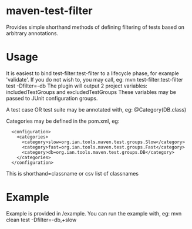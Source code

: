 # maven-test-filter
Provides simple shorthand methods of defining filtering of tests based on arbitrary annotations.

# Usage
It is easiest to bind test-filter:test-filter to a lifecycle phase, for example 'validate'.
If you do not wish to, you may call, eg: mvn test-filter:test-filter test -Dfilter=-db
The plugin will output 2 project variables: includedTestGroups and excludedTestGroups
These variables may be passed to JUnit configuration groups.

A test case OR test suite may be annotated with, eg: @Category(DB.class)

Categories may be defined in the pom.xml, eg:
```
  <configuration>
    <categories>
      <category>slow=org.ian.tools.maven.test.groups.Slow</category>
      <category>fast=org.ian.tools.maven.test.groups.Fast</category>
      <category>db=org.ian.tools.maven.test.groups.DB</category>
    </categories>
  </configuration>
```
  
This is shorthand=classname or csv list of classnames

# Example
Example is provided in /example.
You can run the example with, eg: mvn clean test -Dfilter=-db,+slow
